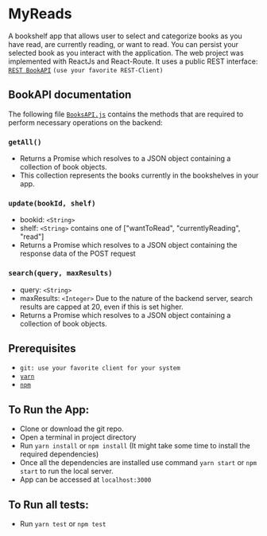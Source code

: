 # MyReads

A bookshelf app that allows user to select and categorize books as you have read, are currently reading, or want to read. You can persist your selected book as you interact with the application.
The web project was implemented with ReactJs and React-Route. It uses a public REST interface: [`REST BookAPI`](https://reactnd-books-api.udacity.com) `(use your favorite REST-Client)`

## BookAPI documentation 

The following file [`BooksAPI.js`](src/BooksAPI.js) contains the methods that are required to perform necessary operations on the backend:

### `getAll()`
* Returns a Promise which resolves to a JSON object containing a collection of book objects.
* This collection represents the books currently in the bookshelves in your app.

### `update(bookId, shelf)`
* bookid: `<String>`
* shelf: `<String>` contains one of ["wantToRead", "currentlyReading", "read"]
* Returns a Promise which resolves to a JSON object containing the response data of the POST request

### `search(query, maxResults)`
* query: `<String>`
* maxResults: `<Integer>` Due to the nature of the backend server, search results are capped at 20, even if this is set higher.
* Returns a Promise which resolves to a JSON object containing a collection of book objects.

## Prerequisites
* `git: use your favorite client for your system` 
* [`yarn`](https://yarnpkg.com/lang/en/)
* [`npm`](https://www.npmjs.com/) 

## To Run the App:

* Clone or download the git repo.
* Open a terminal in project directory
* Run `yarn install` or `npm install` (It might take some time to install the required dependencies)
* Once all the dependencies are installed use command `yarn start` or `npm start`  to run the local server.
* App can be accessed at `localhost:3000`

## To Run all tests:
* Run `yarn test` or `npm test`
